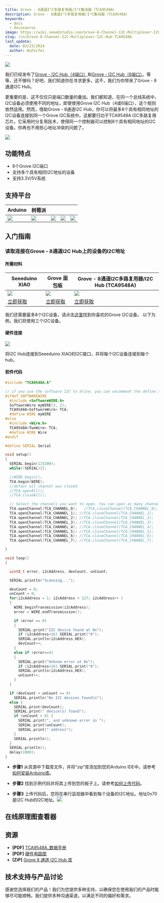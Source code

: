 ```yaml
---
title: Grove - 8通道I²C多路复用器/I²C集线器（TCA9548A）
description: Grove - 8通道I²C多路复用器/I²C集线器（TCA9548A）
keywords:
  - docs
  - docusaurus
image: https://wiki.seeedstudio.com/Grove-8-Channel-I2C-Multiplexer-I2C-Hub-TCA9548A/
slug: /cn/Grove-8-Channel-I2C-Multiplexer-I2C-Hub-TCA9548A
last_update:
  date: 03/23/2024
  author: WuFeifei
---
```



![](https://files.seeedstudio.com/products/103020293/img/Grove-8-Channel-I2C-Hub-TCA9548A-wiki.jpg)

我们已经发布了[Grove - I2C Hub（4端口）](https://www.seeedstudio.com/Grove-I2C-Hub.html)和[Grove - I2C Hub（6端口）](https://www.seeedstudio.com/Grove-I2C-Hub-6-Port-p-4349.html)。等等，还不够吗？好吧，我们知道你在寻求更多。这不，我们为你带来了Grove - 8通道I2C Hub。

更重要的是，这不仅仅只是端口数量的叠加。我们都知道，在同一个总线系统中，I2C设备必须使用不同的地址，即使使用Grove I2C Hub（4或6端口），这个规则依然适用。然而，借助Grove - 8通道I2C Hub，你可以将最多8个具有相同地址的I2C设备连接到同一个Grove I2C系统中。这都要归功于TCA9548A I2C多路复用芯片。它采用时分复用技术，使得同一个控制器可以控制8个具有相同地址的I2C设备。你再也不用担心地址冲突的问题了。

<p style={{textAlign: 'center'}}><a href="https://www.seeedstudio.com/Grove-8-Channel-I2C-Hub-TCA9548A-p-4398.html" target="_blank"><img src="https://files.seeedstudio.com/wiki/wiki_english/docs/images/get_one_now_small.png" width={200} height={38} border={0} /></a></p>

## 功能特点

- 8个Grove I2C端口
- 支持多个具有相同I2C地址的设备
- 支持3.3V/5V系统

## 支持平台

| Arduino                                                      | 树莓派                                                       |                                                              |                                                              |                                                              |
| ------------------------------------------------------------ | ------------------------------------------------------------ | ------------------------------------------------------------ | ------------------------------------------------------------ | ------------------------------------------------------------ |
| ![](https://files.seeedstudio.com/wiki/wiki_english/docs/images/arduino_logo.jpg) | ![](https://files.seeedstudio.com/wiki/wiki_english/docs/images/raspberry_pi_logo_n.jpg) | ![](https://files.seeedstudio.com/wiki/wiki_english/docs/images/bbg_logo_n.jpg) | ![](https://files.seeedstudio.com/wiki/wiki_english/docs/images/wio_logo_n.jpg) | ![](https://files.seeedstudio.com/wiki/wiki_english/docs/images/linkit_logo_n.jpg) |

## 入门指南

### 读取连接在Grove - 8通道I2C Hub上的设备的I2C地址

#### 所需材料

|Seeeduino XIAO|Grove 面包板|Grove - 8通道I2C多路复用器/I2C Hub (TCA9548A)|
|--------|-----------------------|------------|
|![](https://files.seeedstudio.com/products/102010328/img/seeeduino-XIAO-thumbnail.jpg)|![](https://files.seeedstudio.com/products/103020232/img/103020232-thumbnail.png)|![](https://files.seeedstudio.com/products/103020293/img/Grove-8-Channel-I2C-Hub-TCA9548A-thumbnail.jpg)|
|[立即获取](https://www.seeedstudio.com/Seeeduino-XIAO-Arduino-Microcontroller-SAMD21-Cortex-M0+-p-4426.html)|[立即获取](https://www.seeedstudio.com/Grove-Breadboard-p-4034.html)|[立即获取](https://www.seeedstudio.com/Grove-8-Channel-I2C-Hub-TCA9548A-p-4398.html)|

我们还需要最多8个I2C设备，请点击[这里](https://www.seeedstudio.com/catalogsearch/result/?q=i2c)找到你喜欢的Grove I2C设备。
以下为例，我们将使用三个I2C设备。

#### 硬件连接

![](https://files.seeedstudio.com/products/103020293/img/Grove-8-Channel-I2C-Hub-example.jpg)

将I2C Hub连接到Seeeduino XIAO的I2C接口，并将每个I2C设备连接到每个hub。

#### 软件代码

```cpp
#include "TCA9548A.h"

// if you use the software I2C to drive, you can uncommnet the define SOFTWAREWIRE which in TCA9548A.h. 
#ifdef SOFTWAREWIRE
  #include <SoftwareWIRE.h>
  SoftwareWire myWIRE(3, 2);
  TCA9548A<SoftwareWire> TCA;
  #define WIRE myWIRE
#else   
  #include <Wire.h>
  TCA9548A<TwoWire> TCA;
  #define WIRE Wire
#endif

#define SERIAL Serial

void setup()
{
  SERIAL.begin(115200);
  while(!SERIAL){};

  //WIRE.begin();
  TCA.begin(WIRE);
  //defaut all channel was closed
  //TCA.openAll();
  //TCA.closeAll();

  // Select the channels you want to open. You can open as many channels as you want
  TCA.openChannel(TCA_CHANNEL_0);   //TCA.closeChannel(TCA_CHANNEL_0);
  TCA.openChannel(TCA_CHANNEL_1); //TCA.closeChannel(TCA_CHANNEL_1);
  TCA.openChannel(TCA_CHANNEL_2); //TCA.closeChannel(TCA_CHANNEL_2);
  TCA.openChannel(TCA_CHANNEL_3); //TCA.closeChannel(TCA_CHANNEL_3);
  TCA.openChannel(TCA_CHANNEL_4); //TCA.closeChannel(TCA_CHANNEL_4);
  TCA.openChannel(TCA_CHANNEL_5); //TCA.closeChannel(TCA_CHANNEL_5);
  TCA.openChannel(TCA_CHANNEL_6); //TCA.closeChannel(TCA_CHANNEL_6);
  TCA.openChannel(TCA_CHANNEL_7); //TCA.closeChannel(TCA_CHANNEL_7); 

}

void loop()
{

  uint8_t error, i2cAddress, devCount, unCount;

  SERIAL.println("Scanning...");

  devCount = 0;
  unCount = 0;
  for(i2cAddress = 1; i2cAddress < 127; i2cAddress++ )
  {
    WIRE.beginTransmission(i2cAddress);
    error = WIRE.endTransmission();

    if (error == 0)
    {
      SERIAL.print("I2C device found at 0x");
      if (i2cAddress<16) SERIAL.print("0");
      SERIAL.println(i2cAddress,HEX);
      devCount++;
    }
    else if (error==4)
    {
      SERIAL.print("Unknow error at 0x");
      if (i2cAddress<16) SERIAL.print("0");
      SERIAL.println(i2cAddress,HEX);
      unCount++;
    }    
  }

  if (devCount + unCount == 0)
    SERIAL.println("No I2C devices found\n");
  else {
    SERIAL.print(devCount);
    SERIAL.print(" device(s) found");
    if (unCount > 0) {
      SERIAL.print(", and unknown error in ");
      SERIAL.print(unCount);
      SERIAL.print(" address");
    }
    SERIAL.println();
  }
  SERIAL.println();
  delay(1000); 
}
```

- **步骤1** 从资源中下载库文件，并将“zip”库添加到您的Arduino IDE中。请参考[如何安装Arduino库](https://wiki.seeedstudio.com/How_to_install_Arduino_Library/)。

- **步骤2** 找到示例代码并将其上传到您的板子上。请参考[如何上传代码](https://wiki.seeedstudio.com/Upload_Code/)。
- **步骤3** 上传代码后，您将在串行监视器中看到每个设备的I2C地址。地址0x70是I2C Hub的I2C地址。![](https://files.seeedstudio.com/products/103020293/img/Grove-8-channel-I2C-Hub-test-result.png)

## 在线原理图查看器

<div className="altium-ecad-viewer" data-project-src="https://files.seeedstudio.com/products/103020293/document/Grove-8-Channel-I2C-Hub-Hardware-Schematic.zip" style={{borderRadius: '0px 0px 4px 4px', height: 500, borderStyle: 'solid', borderWidth: 1, borderColor: 'rgb(241, 241, 241)', overflow: 'hidden', maxWidth: 1280, maxHeight: 700, boxSizing: 'border-box'}}>
</div>

## 资源

- **[PDF]** [TCA9548A_数据手册](https://files.seeedstudio.com/products/103020293/document/TCA9548A_datasheet.pdf)
- **[PDF]** [硬件电路图](https://files.seeedstudio.com/products/103020293/document/Grove-8-Channel-I2C-Hub-TCA9548A_v1.0_SCH_190814.pdf)
- **[ZiP]** [Grove 8 通道 I2C Hub 库](https://files.seeedstudio.com/products/103020293/document/Grove_8Channel_I2C_Hub_test_library.zip)

## 技术支持与产品讨论

感谢您选择我们的产品！我们为您提供多种支持，以确保您在使用我们的产品时能够尽可能顺畅。我们提供多种沟通渠道，以满足不同的偏好和需求。

<div class="button_tech_support_container">
<a href="https://forum.seeedstudio.com/" class="button_forum"></a> 
<a href="https://www.seeedstudio.com/contacts" class="button_email"></a>
</div>

<div class="button_tech_support_container">
<a href="https://discord.gg/eWkprNDMU7" class="button_discord"></a> 
<a href="https://github.com/Seeed-Studio/wiki-documents/discussions/69" class="button_discussion"></a>
</div>
